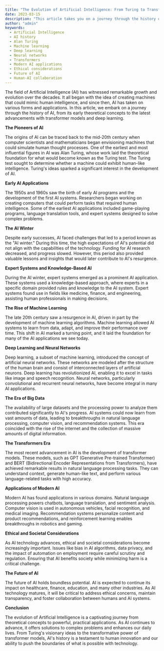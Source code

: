 ```yaml
---
title: "The Evolution of Artificial Intelligence: From Turing to Transformers"
date: 2023-03-15
description: "This article takes you on a journey through the history of artificial intelligence, from its early days to the latest advancements with transformer models."
author: "admin"
keywords:
  - Artificial Intelligence
  - AI history
  - Alan Turing
  - Machine learning
  - Deep learning
  - Neural networks
  - Transformers
  - Modern AI applications
  - Ethical considerations
  - Future of AI
  - Human-AI collaboration
---
```


The field of Artificial Intelligence (AI) has witnessed remarkable growth and evolution over the decades. It all began with the idea of creating machines that could mimic human intelligence, and since then, AI has taken on various forms and applications. In this article, we embark on a journey through the history of AI, from its early theoretical concepts to the latest advancements with transformer models and deep learning.

**The Pioneers of AI**

The origins of AI can be traced back to the mid-20th century when computer scientists and mathematicians began envisioning machines that could simulate human thought processes. One of the earliest and most influential figures in AI was Alan Turing, whose work laid the theoretical foundation for what would become known as the Turing test. The Turing test sought to determine whether a machine could exhibit human-like intelligence. Turing's ideas sparked a significant interest in the development of AI.

**Early AI Applications**

The 1950s and 1960s saw the birth of early AI programs and the development of the first AI systems. Researchers began working on creating computers that could perform tasks that required human intelligence. Some of the earliest AI applications included game-playing programs, language translation tools, and expert systems designed to solve complex problems.

**The AI Winter**

Despite early successes, AI faced challenges that led to a period known as the "AI winter." During this time, the high expectations of AI's potential did not align with the capabilities of the technology. Funding for AI research decreased, and progress slowed. However, this period also provided valuable lessons and insights that would later contribute to AI's resurgence.

**Expert Systems and Knowledge-Based AI**

During the AI winter, expert systems emerged as a prominent AI application. These systems used a knowledge-based approach, where experts in a specific domain provided rules and knowledge to the AI system. Expert systems found use in fields like medicine, finance, and engineering, assisting human professionals in making decisions.

**The Rise of Machine Learning**

The late 20th century saw a resurgence in AI, driven in part by the development of machine learning algorithms. Machine learning allowed AI systems to learn from data, adapt, and improve their performance over time. This shift in AI marked a turning point, and it laid the foundation for many of the AI applications we see today.

**Deep Learning and Neural Networks**

Deep learning, a subset of machine learning, introduced the concept of artificial neural networks. These networks are modeled after the structure of the human brain and consist of interconnected layers of artificial neurons. Deep learning has revolutionized AI, enabling it to excel in tasks like image and speech recognition. Neural networks, particularly convolutional and recurrent neural networks, have become integral in many AI applications.

**The Era of Big Data**

The availability of large datasets and the processing power to analyze them contributed significantly to AI's progress. AI systems could now learn from vast amounts of data, leading to breakthroughs in natural language processing, computer vision, and recommendation systems. This era coincided with the rise of the internet and the collection of massive amounts of digital information.

**The Transformers Era**

The most recent advancement in AI is the development of transformer models. These models, such as GPT (Generative Pre-trained Transformer) and BERT (Bidirectional Encoder Representations from Transformers), have achieved remarkable results in natural language processing tasks. They can understand context, generate human-like text, and perform various language-related tasks with high accuracy.

**Applications of Modern AI**

Modern AI has found applications in various domains. Natural language processing powers chatbots, language translation, and sentiment analysis. Computer vision is used in autonomous vehicles, facial recognition, and medical imaging. Recommendation systems personalize content and product recommendations, and reinforcement learning enables breakthroughs in robotics and gaming.

**Ethical and Societal Considerations**

As AI technology advances, ethical and societal considerations become increasingly important. Issues like bias in AI algorithms, data privacy, and the impact of automation on employment require careful scrutiny and regulation. Ensuring that AI benefits society while minimizing harm is a critical challenge.

**The Future of AI**

The future of AI holds boundless potential. AI is expected to continue its impact on healthcare, finance, education, and many other industries. As AI technology matures, it will be critical to address ethical concerns, maintain transparency, and foster collaboration between humans and AI systems.

**Conclusion**

The evolution of Artificial Intelligence is a captivating journey from theoretical concepts to powerful, practical applications. As AI continues to advance, it offers solutions to complex problems and enhances our daily lives. From Turing's visionary ideas to the transformative power of transformer models, AI's history is a testament to human innovation and our ability to push the boundaries of what is possible with technology.

